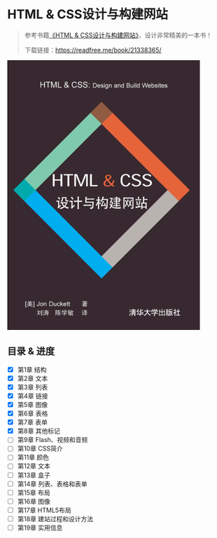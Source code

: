# HTML & CSS设计与构建网站

> 参考书籍[《HTML & CSS设计与构建网站》](https://book.douban.com/subject/21338365/)，设计非常精美的一本书！
>
> 下载链接：<https://readfree.me/book/21338365/>

![1555325118211](assets/1555325118211.png)

## 目录 & 进度

- [x] 第1章 结构
- [x] 第2章 文本
- [x] 第3章 列表
- [x] 第4章 链接
- [x] 第5章 图像
- [x] 第6章 表格
- [x] 第7章 表单
- [x] 第8章 其他标记
- [ ] 第9章 Flash、视频和音频
- [ ] 第10章 CSS简介
- [ ] 第11章 颜色
- [ ] 第12章 文本
- [ ] 第13章 盒子
- [ ] 第14章 列表、表格和表单
- [ ] 第15章 布局
- [ ] 第16章 图像
- [ ] 第17章 HTML5布局
- [ ] 第18章 建站过程和设计方法
- [ ] 第19章 实用信息
